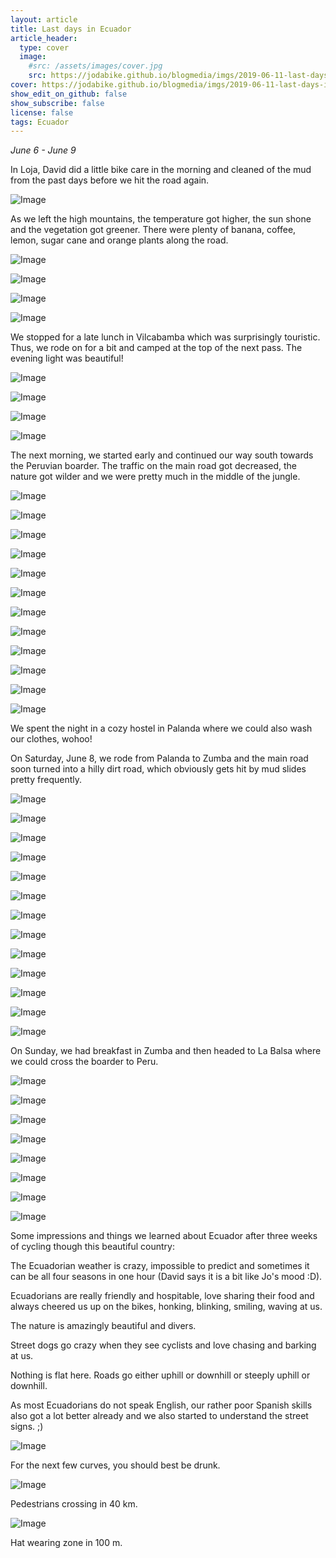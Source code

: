 ```yaml
---
layout: article
title: Last days in Ecuador
article_header:
  type: cover
  image:
    #src: /assets/images/cover.jpg
    src: https://jodabike.github.io/blogmedia/imgs/2019-06-11-last-days-in-ecuador/img_3268M.jpg
cover: https://jodabike.github.io/blogmedia/imgs/2019-06-11-last-days-in-ecuador/img_3268T.jpg
show_edit_on_github: false
show_subscribe: false
license: false
tags: Ecuador 
---
```


*June 6 - June 9*

In Loja, David did a little bike care in the morning and cleaned of the mud from the past days before we hit the road again.

<!--more-->

<p><img alt="Image" title="icon" src="https://jodabike.github.io/blogmedia/imgs/2019-06-11-last-days-in-ecuador/img_2620M.jpg" /></p>

As we left the high mountains, the temperature got higher, the sun shone and the vegetation got greener. There were plenty of banana, coffee, lemon, sugar cane and orange plants along the road.

<p><img alt="Image" title="icon" src="https://jodabike.github.io/blogmedia/imgs/2019-06-11-last-days-in-ecuador/img_2623M.jpg" /></p>

<p><img alt="Image" title="icon" src="https://jodabike.github.io/blogmedia/imgs/2019-06-11-last-days-in-ecuador/p1160582M.jpg" /></p>

<p><img alt="Image" title="icon" src="https://jodabike.github.io/blogmedia/imgs/2019-06-11-last-days-in-ecuador/p1160601M.jpg" /></p>

<p><img alt="Image" title="icon" src="https://jodabike.github.io/blogmedia/imgs/2019-06-11-last-days-in-ecuador/p1160568M.jpg" /></p>

We stopped for a late lunch in Vilcabamba which was surprisingly touristic. Thus, we rode on for a bit and camped at the top of the next pass. The evening light was beautiful!

<p><img alt="Image" title="icon" src="https://jodabike.github.io/blogmedia/imgs/2019-06-11-last-days-in-ecuador/p1160607M.jpg" /></p>

<p><img alt="Image" title="icon" src="https://jodabike.github.io/blogmedia/imgs/2019-06-11-last-days-in-ecuador/p1160608M.jpg" /></p>

<p><img alt="Image" title="icon" src="https://jodabike.github.io/blogmedia/imgs/2019-06-11-last-days-in-ecuador/p1160611M.jpg" /></p>

<p><img alt="Image" title="icon" src="https://jodabike.github.io/blogmedia/imgs/2019-06-11-last-days-in-ecuador/img_3286M.jpg" /></p>

The next morning, we started early and continued our way south towards the Peruvian boarder. The traffic on the main road got decreased, the nature got wilder and we were pretty much in the middle of the jungle.

<p><img alt="Image" title="icon" src="https://jodabike.github.io/blogmedia/imgs/2019-06-11-last-days-in-ecuador/img_2632M.jpg" /></p>

<p><img alt="Image" title="icon" src="https://jodabike.github.io/blogmedia/imgs/2019-06-11-last-days-in-ecuador/img_2639M.jpg" /></p>

<p><img alt="Image" title="icon" src="https://jodabike.github.io/blogmedia/imgs/2019-06-11-last-days-in-ecuador/img_2665M.jpg" /></p>

<p><img alt="Image" title="icon" src="https://jodabike.github.io/blogmedia/imgs/2019-06-11-last-days-in-ecuador/img_2676M.jpg" /></p>

<p><img alt="Image" title="icon" src="https://jodabike.github.io/blogmedia/imgs/2019-06-11-last-days-in-ecuador/p1160619M.jpg" /></p>

<p><img alt="Image" title="icon" src="https://jodabike.github.io/blogmedia/imgs/2019-06-11-last-days-in-ecuador/p1160630M.jpg" /></p>

<p><img alt="Image" title="icon" src="https://jodabike.github.io/blogmedia/imgs/2019-06-11-last-days-in-ecuador/p1160657M.jpg" /></p>

<p><img alt="Image" title="icon" src="https://jodabike.github.io/blogmedia/imgs/2019-06-11-last-days-in-ecuador/p1160658M.jpg" /></p>

<p><img alt="Image" title="icon" src="https://jodabike.github.io/blogmedia/imgs/2019-06-11-last-days-in-ecuador/p1160668M.jpg" /></p>

<p><img alt="Image" title="icon" src="https://jodabike.github.io/blogmedia/imgs/2019-06-11-last-days-in-ecuador/img_3360M.jpg" /></p>

<p><img alt="Image" title="icon" src="https://jodabike.github.io/blogmedia/imgs/2019-06-11-last-days-in-ecuador/p1160680M.jpg" /></p>

<p><img alt="Image" title="icon" src="https://jodabike.github.io/blogmedia/imgs/2019-06-11-last-days-in-ecuador/img_3385M.jpg" /></p>

We spent the night in a cozy hostel in Palanda where we could also wash our clothes, wohoo!

On Saturday, June 8, we rode from Palanda to Zumba and the main road soon turned into a hilly dirt road, which obviously gets hit by mud slides pretty frequently.

<p><img alt="Image" title="icon" src="https://jodabike.github.io/blogmedia/imgs/2019-06-11-last-days-in-ecuador/img_3401M.jpg" /></p>

<p><img alt="Image" title="icon" src="https://jodabike.github.io/blogmedia/imgs/2019-06-11-last-days-in-ecuador/img_2684M.jpg" /></p>

<p><img alt="Image" title="icon" src="https://jodabike.github.io/blogmedia/imgs/2019-06-11-last-days-in-ecuador/img_2687M.jpg" /></p>

<p><img alt="Image" title="icon" src="https://jodabike.github.io/blogmedia/imgs/2019-06-11-last-days-in-ecuador/img_3437M.jpg" /></p>

<p><img alt="Image" title="icon" src="https://jodabike.github.io/blogmedia/imgs/2019-06-11-last-days-in-ecuador/img_3428M.jpg" /></p>

<p><img alt="Image" title="icon" src="https://jodabike.github.io/blogmedia/imgs/2019-06-11-last-days-in-ecuador/img_3447M.jpg" /></p>

<p><img alt="Image" title="icon" src="https://jodabike.github.io/blogmedia/imgs/2019-06-11-last-days-in-ecuador/p1160692M.jpg" /></p>

<p><img alt="Image" title="icon" src="https://jodabike.github.io/blogmedia/imgs/2019-06-11-last-days-in-ecuador/p1160688M.jpg" /></p>

<p><img alt="Image" title="icon" src="https://jodabike.github.io/blogmedia/imgs/2019-06-11-last-days-in-ecuador/p1160690M.jpg" /></p>

<p><img alt="Image" title="icon" src="https://jodabike.github.io/blogmedia/imgs/2019-06-11-last-days-in-ecuador/p1160694M.jpg" /></p>

<p><img alt="Image" title="icon" src="https://jodabike.github.io/blogmedia/imgs/2019-06-11-last-days-in-ecuador/p1160698M.jpg" /></p>

<p><img alt="Image" title="icon" src="https://jodabike.github.io/blogmedia/imgs/2019-06-11-last-days-in-ecuador/p1160703M.jpg" /></p>

<p><img alt="Image" title="icon" src="https://jodabike.github.io/blogmedia/imgs/2019-06-11-last-days-in-ecuador/p1160704M.jpg" /></p>

On Sunday, we had breakfast in Zumba and then headed to La Balsa where we could cross the boarder to Peru.

<p><img alt="Image" title="icon" src="https://jodabike.github.io/blogmedia/imgs/2019-06-11-last-days-in-ecuador/img_3472M.jpg" /></p>

<p><img alt="Image" title="icon" src="https://jodabike.github.io/blogmedia/imgs/2019-06-11-last-days-in-ecuador/img_3479M.jpg" /></p>

<p><img alt="Image" title="icon" src="https://jodabike.github.io/blogmedia/imgs/2019-06-11-last-days-in-ecuador/img_3482M.jpg" /></p>

<p><img alt="Image" title="icon" src="https://jodabike.github.io/blogmedia/imgs/2019-06-11-last-days-in-ecuador/img_2704M.jpg" /></p>

<p><img alt="Image" title="icon" src="https://jodabike.github.io/blogmedia/imgs/2019-06-11-last-days-in-ecuador/img_2702M.jpg" /></p>

<p><img alt="Image" title="icon" src="https://jodabike.github.io/blogmedia/imgs/2019-06-11-last-days-in-ecuador/img_2712M.jpg" /></p>

<p><img alt="Image" title="icon" src="https://jodabike.github.io/blogmedia/imgs/2019-06-11-last-days-in-ecuador/img_3501M.jpg" /></p>

<p><img alt="Image" title="icon" src="https://jodabike.github.io/blogmedia/imgs/2019-06-11-last-days-in-ecuador/img_3514M.jpg" /></p>

Some impressions and things we learned about Ecuador after three weeks of cycling though this beautiful country:

The Ecuadorian weather is crazy, impossible to predict and sometimes it can be all four seasons in one hour (David says it is a bit like Jo's mood :D).

Ecuadorians are really friendly and hospitable, love sharing their food and always cheered us up on the bikes, honking, blinking, smiling, waving at us.

The nature is amazingly beautiful and divers.

Street dogs go crazy when they see cyclists and love chasing and barking at us.

Nothing is flat here. Roads go either uphill or downhill or steeply uphill or downhill.

As most Ecuadorians do not speak English, our rather poor Spanish skills also got a lot better already and we also started to understand the street signs. ;)

<p><img alt="Image" title="icon" src="https://jodabike.github.io/blogmedia/imgs/2019-06-11-last-days-in-ecuador/img_2574M.jpg" /></p>

For the next few curves, you should best be drunk.

<p><img alt="Image" title="icon" src="https://jodabike.github.io/blogmedia/imgs/2019-06-11-last-days-in-ecuador/img_3043M.jpg" /></p>

Pedestrians crossing in 40 km.

<p><img alt="Image" title="icon" src="https://jodabike.github.io/blogmedia/imgs/2019-06-11-last-days-in-ecuador/img_2551M.jpg" /></p>

Hat wearing zone in 100 m.
